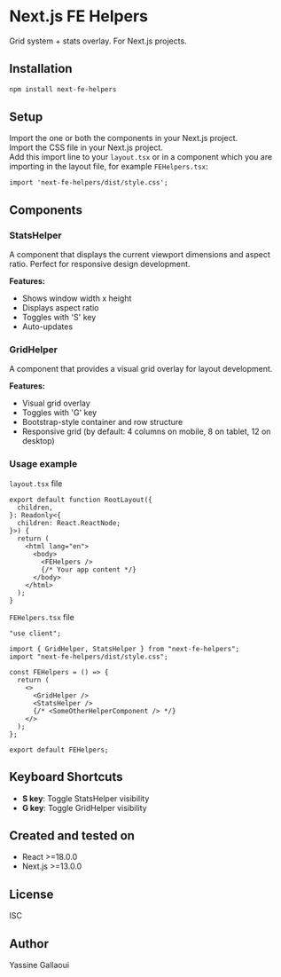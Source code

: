 # Next.js FE Helpers

Grid system + stats overlay. For Next.js projects.

## Installation

```bash
npm install next-fe-helpers
```

## Setup

Import the one or both the components in your Next.js project.  
Import the CSS file in your Next.js project.  
Add this import line to your `layout.tsx` or in a component which you are importing in the layout file, for example `FEHelpers.tsx`:

```tsx
import 'next-fe-helpers/dist/style.css';
```

## Components

### StatsHelper

A component that displays the current viewport dimensions and aspect ratio. Perfect for responsive design development.

**Features:**
- Shows window width x height
- Displays aspect ratio
- Toggles with 'S' key
- Auto-updates

### GridHelper

A component that provides a visual grid overlay for layout development.

**Features:**
- Visual grid overlay
- Toggles with 'G' key
- Bootstrap-style container and row structure
- Responsive grid (by default: 4 columns on mobile, 8 on tablet, 12 on desktop)


### Usage example

`layout.tsx` file
```tsx
export default function RootLayout({
  children,
}: Readonly<{
  children: React.ReactNode;
}>) {
  return (
    <html lang="en">
      <body>
        <FEHelpers />
        {/* Your app content */}
      </body>
    </html>
  );
}
```

`FEHelpers.tsx` file
```tsx
"use client";

import { GridHelper, StatsHelper } from "next-fe-helpers";
import "next-fe-helpers/dist/style.css";

const FEHelpers = () => {
  return (
    <>
      <GridHelper />
      <StatsHelper />
      {/* <SomeOtherHelperComponent /> */}
    </>
  );
};

export default FEHelpers;
```

## Keyboard Shortcuts

- **S key**: Toggle StatsHelper visibility
- **G key**: Toggle GridHelper visibility

## Created and tested on

- React >=18.0.0
- Next.js >=13.0.0

## License

ISC

## Author

Yassine Gallaoui